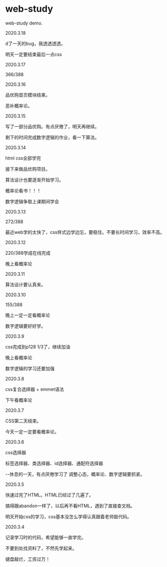 # web-study

web-study demo.

2020.3.18

d了一天的bug，我透透透透。

明天一定要结束最后一点css

2020.3.17

366/388

2020.3.16

品优购首页模块结束。

恶补概率论。

2020.3.15

写了一部分品优购。有点厌倦了，明天再继续。

剩下的时间完成数字逻辑的作业，看一下算法。

2020.3.14

html css全部学完

接下来做品优购项目。

算法设计也要逐渐开始学习。

概率论看书！！！

数字逻辑争取上课期间学会

2020.3.13

272/388

最近web学的太快了，css样式边学边忘，要稳住。不要长时间学习，效率不高。

2020.3.12

220/388学成在线完成

晚上看概率论

2020.3.11

算法设计要认真来。

2020.3.10

155/388 

晚上一定一定看概率论

数字逻辑要好好学。

2020.3.9

css完成到p128 1/3了，继续加油

晚上看概率论

数字逻辑的学习还要加强

2020.3.8

css复合选择器 + emmet语法

下午看概率论

2020.3.7

CSS第二天结束。

今天一定一定要看概率论。

2020.3.6

css选择器

标签选择器、类选择器、id选择器、通配符选择器

--休息的一天，有点厌倦学习了
调整心态，概率论、数字逻辑要抓紧。

2020.3.5

快速过完了HTML。HTML已经过了几遍了。

搞得跟abandon一样了，以后再不看HTML，遇到了直接查文档。

明天开始css的学习，css基本没怎么学得认真跟着老师敲代码。

2020.3.4

记录学习时的代码，希望能够一直学完。

不要到处找资料了，不然先学起来。

键盘敲烂，工资过万！

